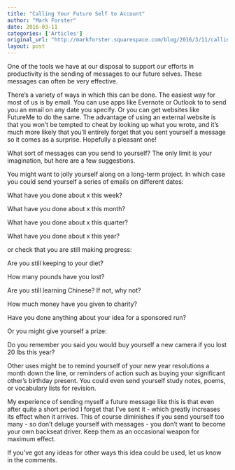 ```yaml
---
title: "Calling Your Future Self to Account"
author: "Mark Forster"
date: 2016-03-11
categories: ['Articles']
original_url: "http://markforster.squarespace.com/blog/2016/3/11/calling-your-future-self-to-account.html"
layout: post
---
```


One of the tools we have at our disposal to support our efforts in productivity is the sending of messages to our future selves. These messages can often be very effective.

There’s a variety of ways in which this can be done. The easiest way for most of us is by email. You can use apps like Evernote or Outlook to to send you an email on any date you specify. Or you can get websites like FutureMe to do the same. The advantage of using an external website is that you won’t be tempted to cheat by looking up what you wrote, and it’s much more likely that you’ll entirely forget that you sent yourself a message so it comes as a surprise. Hopefully a pleasant one!

What sort of messages can you send to yourself? The only limit is your imagination, but here are a few suggestions.

You might want to jolly yourself along on a long-term project. In which case you could send yourself a series of emails on different dates:

What have you done about x this week?

What have you done about x this month?

What have you done about x this quarter?

What have you done about x this year?

or check that you are still making progress:

Are you still keeping to your diet?

How many pounds have you lost?

Are you still learning Chinese? If not, why not?

How much money have you given to charity?

Have you done anything about your idea for a sponsored run?

Or you might give yourself a prize:

Do you remember you said you would buy yourself a new camera if you lost 20 lbs this year?

Other uses might be to remind yourself of your new year resolutions a month down the line, or reminders of action such as buying your significant other’s birthday present. You could even send yourself study notes, poems, or vocabulary lists for revision.

My experience of sending myself a future message like this is that even after quite a short period I forget that I’ve sent it - which greatly increases its effect when it arrives. This of course diminishes if you send yourself too many - so don’t deluge yourself with messages - you don’t want to become your own backseat driver. Keep them as an occasional weapon for maximum effect.

If you’ve got any ideas for other ways this idea could be used, let us know in the comments.

